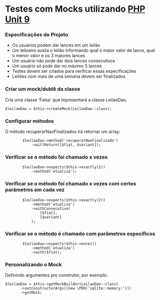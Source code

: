 # Testes com Mocks utilizando [PHP Unit 9](https://phpunit.de)

### Especificações do Projeto
- Os usuários podem dar lances em um leilão
- Um leiloeiro avalia o leilão informando qual o maior valor de lance, qual o menor valor e os 3 maiores lances
- Um usuário não pode dar dois lances consecutivos
- Um usuário só pode dar no máximo 5 lances
- Testes devem ser criados para verificar essas especificações
- Leilões com mais de uma semana devem ser finalizados 

### Criar um mock/dublê da classe

Cria uma classe 'Falsa' que representará a classe LeilaoDao. 
```
$leilaoDao = $this->createMock(LeilaoDao::class);
```

### Configurar métodos
O método recuperarNaoFinalizados irá retornar um array:
```
        $leilaoDao->method('recuperarNaoFinalizado')
            ->willReturn([$fiat, $variant]);
```

### Verificar se o método foi chamado x vezes
```
        $leilaoDao->expects($this->exactly(2))
            ->method('atualiza');
```

### Verificar se o método foi chamado x vezes com certos parâmetros em cada vez
```
        $leilaoDao->expects($this->exactly(2))
            ->method('atualiza')
            ->withConsecutive(
                [$fiat],
                [$variant]
            );
```

### Verificar se o método é chamado com parâmetros especificos
```
        $leilaoDao->expects($this->once())
            ->method('atualiza')
            ->with($fiat);
 ```
 
 ### Personalizando o Mock
 
 Definindo argumentos pro construtor, por exemplo: 
 ```
 $leilaoDao = $this->getMockBuilder(LeilaoDao::class)
        ->setConstructorArgs([new \PDO('sqlite::memory:')])
        ->getMock;
 ```
 
 
 
